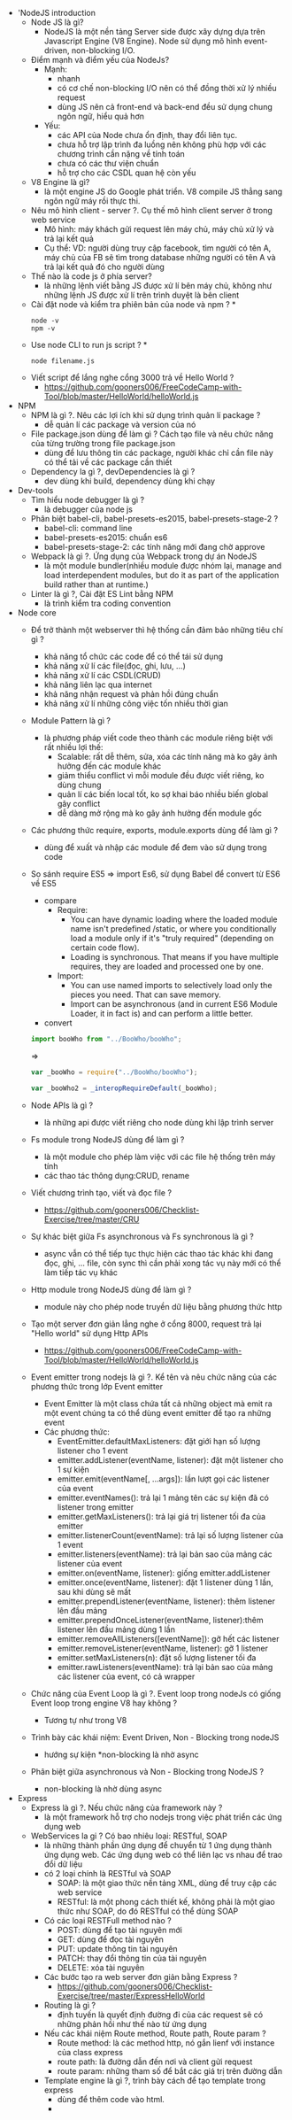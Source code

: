 * 'NodeJS introduction
	* Node JS là gì?
		* NodeJS là một nền tảng Server side được xây dựng dựa trên Javascript Engine (V8 Engine). Node sử dụng mô hình event-driven, non-blocking I/O.
	* Điểm mạnh và điểm yếu của NodeJs?
		* Mạnh: 
			* nhanh
			* có cơ chế non-blocking I/O nên có thể đồng thời xử lý nhiều request
			* dùng JS nên cả front-end và back-end đều sử dụng chung ngôn ngữ, hiểu quả hơn
		* Yếu:
			* các API của Node chưa ổn định, thay đổi liên tục.
			* chưa hỗ trợ lập trình đa luồng nên không phù hợp với các chương trình cần nặng về tính toán
			* chưa có các thư viện chuẩn
			* hỗ trợ cho các CSDL quan hệ còn yếu
	* V8 Engine là gì?
		* là một engine JS do Google phát triển. V8 compile JS thẳng sang ngôn ngữ máy rồi thực thi.
	* Nêu mô hình client - server ?. Cụ thế mô hình client server ở trong web service
		* Mô hình: máy khách gửi request lên máy chủ, máy chủ xử lý và trả lại kết quả
		* Cụ thể: VD: người dùng truy cập facebook, tìm người có tên A, máy chủ của FB sẽ tìm trong database những người có tên A và trả lại kết quả đó cho người dùng
	* Thế nào là code js ở phía server?
		* là những lệnh viết bằng JS được xử lí bên máy chủ, không như những lệnh JS được xử lí trên trình duyệt là bên client
	* Cài đặt node và kiểm tra phiên bản của node và npm ?
		* 
		```
		node -v
		npm -v
		```
	* Use node CLI to run js script ?
		* 
		```
		node filename.js
		```
	* Viết script để lắng nghe cổng 3000 trả về Hello World ?
		* https://github.com/gooners006/FreeCodeCamp-with-Tool/blob/master/HelloWorld/helloWorld.js
* NPM
	* NPM là gì ?. Nêu các lợi ích khi sử dụng trình quản lí package ?
		* dễ quản lí các package và version của nó
	* File package.json dùng để làm gì ? Cách tạo file và nêu chức năng của từng trường trong file package.json
		* dùng để lưu thông tin các package, người khác chỉ cần file này có thể tải về các package cần thiết
	* Dependency la gì ?, devDependencies là gì ?
		* dev dùng khi build, dependency dùng khi chạy
* Dev-tools
	* Tìm hiểu node debugger là gì ?
		* là debugger của node js
	* Phân biệt babel-cli, babel-presets-es2015, babel-presets-stage-2 ?
		* babel-cli: command line
		* babel-presets-es2015: chuẩn es6
		* babel-presets-stage-2: các tính năng mới đang chờ approve
	* Webpack là gì ?. Ứng dụng của Webpack trong dự án NodeJS
		* là một module bundler(nhiều module được nhóm lại, manage and load interdependent modules, but do it as part of the application build rather than at runtime.)
	* Linter là gì ?, Cài đặt ES Lint bằng NPM
		* là trình kiểm tra coding convention
* Node core
	* Để trở thành một webserver thì hệ thống cần đảm bảo những tiêu chí gì ?
		* khả năng tổ chức các code để có thể tái sử dụng
		* khả năng xử lí các file(đọc, ghi, lưu, ...)
		* khả năng xử lí các CSDL(CRUD)
		* khả năng liên lạc qua internet
		* khả năng nhận request và phản hồi đúng chuẩn
		* khả năng xử lí những công việc tốn nhiều thời gian
	* Module Pattern là gì ?
		* là phương pháp viết code theo thành các module riêng biệt với rất nhiều lợi thế:
			* Scalable: rất dễ thêm, sửa, xóa các tính năng mà ko gây ảnh hưởng đến các module khác
			* giảm thiểu conflict vì mỗi module đều được viết riêng, ko dùng chung
			* quản lí các biến local tốt, ko sợ khai báo nhiều biến global gây conflict
			* dễ dàng mở rộng mà ko gây ảnh hưởng đến module gốc
	* Các phương thức require, exports, module.exports dùng để làm gì ?
		* dùng để xuất và nhập các module để đem vào sử dụng trong code
	* So sánh require ES5 => import Es6, sử dụng Babel để convert từ ES6 về  ES5
		* compare
			* Require:
				* You can have dynamic loading where the loaded module name isn't predefined /static, or where you conditionally load a module only if it's "truly required" (depending on certain code flow).
				* Loading is synchronous. That means if you have multiple requires, they are loaded and processed one by one.
			* Import:
				* You can use named imports to selectively load only the pieces you need. That can save memory.
				* Import can be asynchronous (and in current ES6 Module Loader, it in fact is) and can perform a little better.
		* convert
		```javascript
		import booWho from "../BooWho/booWho"; 
		```
		=>
		```javascript
		var _booWho = require("../BooWho/booWho");

		var _booWho2 = _interopRequireDefault(_booWho);
		```
		
	* Node APIs là gì ?
		* là những api được viết riêng cho node dùng khi lập trình server
	* Fs module trong NodeJS dùng để làm gì ?
		* là một module cho phép làm việc với các file hệ thống trên máy tính
		* các thao tác thông dụng:CRUD, rename
	* Viết  chương trình tạo, viết và đọc file ?
		* https://github.com/gooners006/Checklist-Exercise/tree/master/CRU
	* Sự khác biệt giữa Fs asynchronous và Fs synchronous là gì ?
		* async vẫn có thể tiếp tục thực hiện các thao tác khác khi đang đọc, ghi, ... file, còn sync thì cần phải xong tác vụ này mới có thể làm tiếp tác vụ khác
	* Http module trong NodeJS dùng để làm gì ?
		* module này cho phép node truyền dữ liệu bằng phương thức http
	* Tạo một server đơn giản lẳng nghe ở cổng 8000, request trả lại "Hello world" sử dụng Http APIs
		* https://github.com/gooners006/FreeCodeCamp-with-Tool/blob/master/HelloWorld/helloWorld.js
	* Event emitter trong nodejs là gì ?. Kể tên và nêu chức năng của các phương thức trong lớp Event emitter
		* Event Emitter là một class chứa tất cả những object mà emit ra một event chúng ta có thể dùng event emitter để tạo ra những event 
		* Các phương thức:
			* EventEmitter.defaultMaxListeners: đặt giới hạn số lượng listener cho 1 event
			* emitter.addListener(eventName, listener): đặt một listener cho 1 sự kiện
			* emitter.emit(eventName[, ...args]): lần lượt gọi các listener của event
			* emitter.eventNames(): trả lại 1 mảng tên các sự kiện đã có listener trong emitter
			* emitter.getMaxListeners(): trả lại giá trị listener tối đa của emitter
			* emitter.listenerCount(eventName): trả lại số lượng listener của 1 event
			* emitter.listeners(eventName): trả lại bản sao của mảng các listener của event
			* emitter.on(eventName, listener): giống emitter.addListener
			* emitter.once(eventName, listener): đặt 1 listener dùng 1 lần, sau khi dùng sẽ mất
			* emitter.prependListener(eventName, listener): thêm listener lên đầu mảng
			* emitter.prependOnceListener(eventName, listener):thêm listener lên đầu mảng dùng 1 lần
			* emitter.removeAllListeners([eventName]): gỡ hết các listener
			* emitter.removeListener(eventName, listener): gỡ 1 listener 
			* emitter.setMaxListeners(n): đặt số lượng listener tối đa
			* emitter.rawListeners(eventName): trả lại bản sao của mảng các listener của event, có cả wrapper
	* Chức năng của Event Loop là gì ?.  Event loop trong nodeJs có giống Event loop trong engine V8 hay không ?
		* Tương tự như trong V8
	*  Trình bày các khái niệm: Event Driven, Non - Blocking trong nodeJS 
		* hướng sự kiện
		*non-blocking là nhờ async
	* Phân biệt giữa asynchronous và Non - Blocking trong NodeJS ?
		* non-blocking là nhờ dùng async
* Express
	* Express là gì ?. Nếu chức năng của framework này ? 
		* là một framework hỗ trợ cho nodejs trong việc phát triển các ứng dụng web
	* WebServices la gi ? Có bao nhiêu loại: RESTful, SOAP
		* là những thành phần ứng dụng để chuyển từ 1 ứng dụng thành ứng dụng web. Các ứng dụng web có thể liên lạc vs nhau để trao đổi dữ liệu
		* có 2 loại chính là RESTful và SOAP
			* SOAP: là một giao thức nền tảng XML, dùng để truy cập các web service
			* RESTful: là một phong cách thiết kế, không phải là một giao thức như SOAP, do đó RESTful có thể dùng SOAP
		* Có các loại RESTFull method nào ?
			* POST: dùng để tạo tài nguyên mới
			* GET: dùng để đọc tài nguyên
			* PUT: update thông tin tài nguyên
			* PATCH: thay đổi thông tin của tài nguyên
			* DELETE: xóa tài nguyên
		* Các bước tạo ra web server đơn giản bằng Express ?
			* https://github.com/gooners006/Checklist-Exercise/tree/master/ExpressHelloWorld
		* Routing là gì ?
			* định tuyến là quyết định đường đi của các request sẽ có những phản hồi như thế nào từ ứng dụng
		* Nếu các khái niệm Route method, Route path, Route param ?
			* Route method: là các method http, nó gắn lienf với instance của class express
			* route path: là đường dẫn đến nơi và client gửi request
			* route param: những tham số để bắt các giá trị trên đường dẫn
		* Template engine là gì ?, trình bày cách để tạo template trong express
			* dùng để thêm code vào html.
			* 
